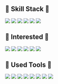 ## 👋 Skill Stack 👋
<img src="https://img.shields.io/badge/Python-blue?style=flat-square&logo=Python&logoColor=white"/> <img src="https://img.shields.io/badge/Sklearn-9cf?style=flat-square&logo=Scikit-learn&logoColor=white"/> <img src="https://img.shields.io/badge/Tensorflow-orange?style=flat-square&logo=Tensorflow&logoColor=white"/> <img src="https://img.shields.io/badge/Pandas-informational?style=flat-square&logo=Pandas&logoColor=white"/> <img src="https://img.shields.io/badge/SQL-black?style=flat-square&logo=HTML5&logoColor=white" /> <img src="https://img.shields.io/badge/Flask-gray?style=flat-square&logo=Flask&logoColor=white" /> 

## 👋 Interested 👋
<img src="https://img.shields.io/badge/ML/DL-white?style=flat-square&logo=ML&logoColor=black"/> <img src="https://img.shields.io/badge/NLP-yellow?style=flat-square&logo=NLP&logoColor=white"/> <img src="https://img.shields.io/badge/Recommend-red?style=flat-square&logo=Recommend&logoColor=white"/> <img src="https://img.shields.io/badge/TimeSeries-yellowgreen?style=flat-square&logo=TimeSeries&logoColor=white"/> <img src="https://img.shields.io/badge/DataAnalysis-blue?style=flat-square&logo=DataAnalysis&logoColor=white"/> <img src="https://img.shields.io/badge/DataVisualization-purple?style=flat-square&logo=DataVisualization&logoColor=white"/>


## 👋 Used Tools 👋
<img src="https://img.shields.io/badge/GitHub-ff69b4?style=flat-square&logo=GitHub&logoColor=white" /> <img src="https://img.shields.io/badge/Slack-E34F26?style=flat-square&logo=Slack&logoColor=white" /> <img src="https://img.shields.io/badge/VScode-blue?style=flat-square&logo=Visualstudiocode&logoColor=white" /> <img src="https://img.shields.io/badge/Postman-orange?style=flat-square&logo=Postman&logoColor=white" /> <img src="https://img.shields.io/badge/Anoconda-yellow?style=flat-square&logo=Anaconda&logoColor=white" /> <img src="https://img.shields.io/badge/Notion-white?style=flat-square&logo=Notion&logoColor=black" /> <img src="https://img.shields.io/badge/Asana-red?style=flat-square&logo=Asana&logoColor=black" /> <img src="https://img.shields.io/badge/GoogleColab-yellow?style=flat-square&logo=Googlecolab&logoColor=black" />
<!--
**lee-jae-hyeong/lee-jae-hyeong** is a ✨ _special_ ✨ repository because its `README.md` (this file) appears on your GitHub profile.

Here are some ideas to get you started:

- 🔭 I’m currently working on ...
- 🌱 I’m currently learning ...
- 👯 I’m looking to collaborate on ...
- 🤔 I’m looking for help with ...
- 💬 Ask me about ...
- 📫 How to reach me: ...
- 😄 Pronouns: ...
- ⚡ Fun fact: ...
-->
